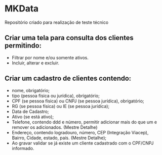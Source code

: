 # MKData
Repositório criado para realização de teste técnico

## Criar uma tela para consulta dos clientes permitindo:
   * Filtrar por nome e/ou somente ativos.
   * Incluir, alterar e excluir.

## Criar um cadastro de clientes contendo:
   * nome, obrigatório;
   * tipo (pessoa física ou jurídica), obrigatório;
   * CPF (se pessoa física) ou CNPJ (se pessoa jurídica), obrigatório;
   * RG (se pessoa física) ou IE (se pessoa jurídica);
   * Data de Cadastro;
   * Ativo (se está ativo);    
   * Telefone, contendo ddd e número, permitir adicionar mais do que um e remover os adicionados. (Mestre Detalhe)
   * Endereço, contendo logradouro, número, CEP (Integração Viacep), Bairro, Cidade, estado, país. (Mestre Detalhe);
   * Ao gravar validar se já existe um cliente cadastrado com o CPF/CNPJ informado.

